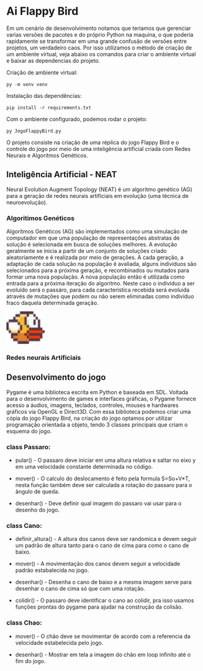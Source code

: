 # Ai Flappy Bird

Em um cenário de desenvolvimento notamos que teríamos que gerenciar varias versões de pacotes e do próprio Python na maquina, o que poderia rapidamente se transformar em uma grande confusão de versões entre projetos, um verdadeiro caos. Por isso utilizamos o método de criação de um ambiente virtual, veja abaixo os comandos para criar o ambiente virtual e baixar as dependencias do projeto. 

Criação de ambiente virtual: 
      
    py -m venv venv

Instalação das dependências: 

    pip install -r requirements.txt
    
Com o ambiente configurado, podemos rodar o projeto:

    py JogoFlappyBird.py

O projeto consiste na criação de uma réplica do jogo Flappy Bird e o controle do jogo por meio de uma inteligência artificial criada com Redes Neurais e Algoritmos Genéticos.  

## Inteligência Artificial - NEAT

Neural Evolution Augment Topology (NEAT) é um algoritmo genético (AG) para a geração de redes neurais artificiais em evolução (uma técnica de neuroevolução). 

### Algoritimos Genéticos 

Algoritmos Genéticos (AG) são implementados como uma simulação de computador em que uma população de representações abstratas de solução é selecionada em busca de soluções melhores. A evolução geralmente se inicia a partir de um conjunto de soluções criado aleatoriamente e é realizada por meio de gerações. A cada geração, a adaptação de cada solução na população é avaliada, alguns indivíduos são selecionados para a próxima geração, e recombinados ou mutados para formar uma nova população. A nova população então é utilizada como entrada para a próxima iteração do algoritmo.
Neste caso o indivíduo a ser evoluído será o passáro, para cada caracteristica recebida será evoluida através de mutações que podem ou não serem eliminadas como indivíduo fraco daquela determinada geração. 

<img src="https://github.com/VINIA6/AiFlappyBird/blob/master/imgs/bird1.png" width="100" height="85" />

### Redes neurais Artificiais

## Desenvolvimento do jogo 

Pygame é uma biblioteca escrita em Python e baseada em SDL.
Voltada para o desenvolvimento de games e interfaces gráficas, o Pygame fornece acesso a áudios, imagens, teclados, controles, mouses e hardwares gráficos via OpenGL e Direct3D.
Com essa biblioteca podemos criar uma cópia do jogo Flappy Bird, na criação do jogo optamos por utilizar programação orientada a objeto, tendo 3 classes principais que criam o esquema do jogo. 

### class Passaro: 

* pular() - O passaro deve iniciar em uma altura relativa e saltar no eixo y em uma velocidade constante determinada no código.
                  
* mover() - O calculo do deslocamento é feito pela formula S=So+V*T, nesta função também deve ser calculada a rotação do passaro para o ângulo de queda.
                  
* desenhar() - Deve definir qual imagem do passaro vai usar para o desenho do jogo. 

### class Cano: 

* definir_altura() - A altura dos canos deve ser randomica e devem seguir um padrão de altura tanto para o cano de cima para como o cano de baixo.
                  
* mover() - A movimentação dos canos devem seguir a velocidade padrão estabalecida no jogo. 
                  
* desenhar() - Desenha o cano de baixo e a mesma imagem serve para desenhar o cano de cima só que com uma rotação.
                  
* colidir() - O passaro deve identificar o cano ao colidir, pra isso usamos funções prontas do pygame para ajudar na construção da colisão.

### class Chao: 
                  
* mover() - O chão deve se movimentar de acordo com a referencia da velocidade estabelecida pelo jogo.
                  
* desenhar() - Mostrar em tela a imagem do chão em loop infinito até o fim do jogo. 
